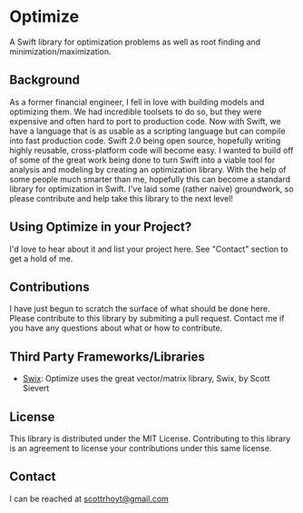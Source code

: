# Optimize
A Swift library for optimization problems as well as root finding and minimization/maximization.

## Background
As a former financial engineer, I fell in love with building models and optimizing them. 
We had incredible toolsets to do so, but they were expensive and often hard to port to production code. 
Now with Swift, we have a language that is as usable as a scripting language but can compile into fast production 
code. Swift 2.0 being open source, hopefully writing highly reusable, cross-platform code will become easy. 
I wanted to build off of some of the great work being done to turn Swift into a viable tool for analysis and modeling 
by creating an optimization library. With the help of some people much smarter than me, hopefully this can become 
a standard library for optimization in Swift. I've laid some (rather naive) groundwork, so please contribute and 
help take this library to the next level!

## Using Optimize in your Project?
I'd love to hear about it and list your project here. See "Contact" section to get a hold of me.

## Contributions
I have just begun to scratch the surface of what should be done here. Please contribute to this library by submiting 
a pull request. Contact me if you have any questions about what or how to contribute.

## Third Party Frameworks/Libraries
* [Swix][swix]: Optimize uses the great vector/matrix library, Swix, by Scott Sievert

## License
This library is distributed under the MIT License. Contributing to this library is an agreement to license your 
contributions under this same license.

## Contact
I can be reached at scottrhoyt@gmail.com

[swix]:https://github.com/scottsievert/swix

